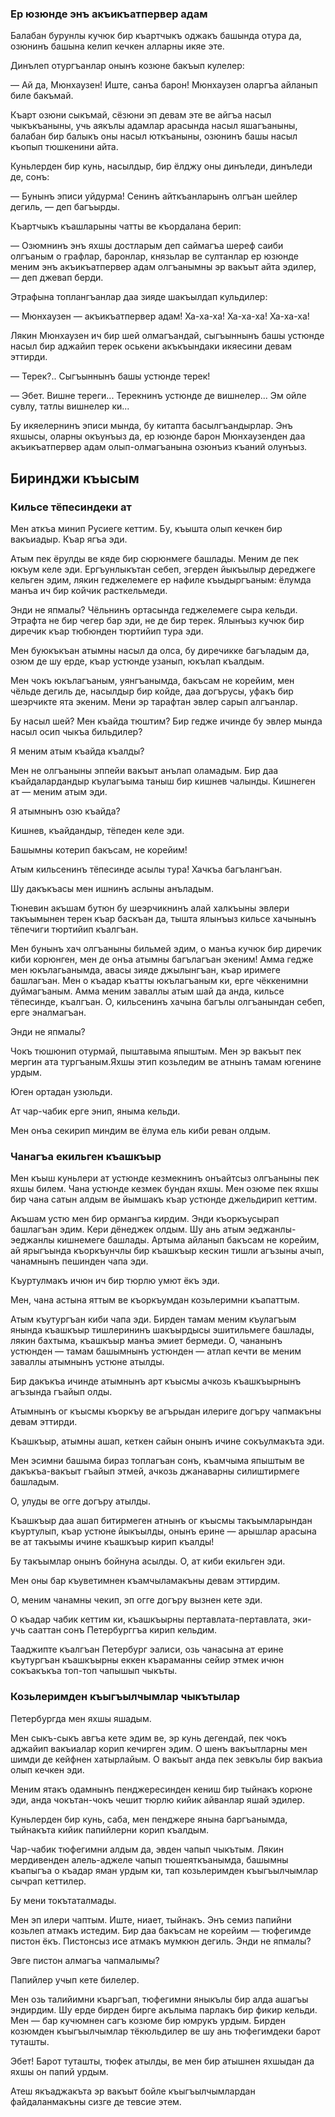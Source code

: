 ### Ер юзюнде энъ акъикъатпервер адам

Балабан бурунлы кучюк бир къартчыкъ оджакъ башында отура да, озюнинъ башына келип кечкен алларны икяе эте.

Динълеп отургъанлар онынъ козюне бакъып кулелер:

— Ай да, Мюнхаузен!
Иште, санъа барон!
Мюнхаузен оларгъа айланып биле бакъмай.

Къарт озюни сыкъмай, сёзюни эп девам эте ве айгъа насыл чыкъкъаныны, учь аякълы адамлар арасында насыл яшагъаныны, балабан бир балыкъ оны насыл юткъаныны, озюнинъ башы насыл къопып тюшкенини айта.

Куньлерден бир кунь, насылдыр, бир ёлджу оны динъледи, динъледи де, сонъ:

— Бунынъ эписи уйдурма!
Сенинъ айткъанларынъ олгъан шейлер дегиль, — деп багъырды.

Къартчыкъ къашларыны чатты ве къордалана берип:

— Озюмнинъ энъ яхшы достларым деп саймагъа шереф саиби олгъаным о графлар, баронлар, князьлар ве султанлар ер юзюнде меним энъ акъикъатпервер адам олгъанымны эр вакъыт айта эдилер, — деп джевап берди.

Этрафына топлангъанлар даа зияде шакъылдап кульдилер:

— Мюнхаузен — акъикъатпервер адам!
Ха-ха-ха!
Ха-ха-ха!
Ха-ха-ха!

Лякин Мюнхаузен ич бир шей олмагъандай, сыгъыннынъ башы устюнде насыл бир аджайип терек оськени акъкъындаки икяесини девам эттирди.

— Терек?..
Сыгъыннынъ башы устюнде терек!

— Эбет.
Вишне тереги...
Терекнинъ устюнде де вишнелер...
Эм ойле сувлу, татлы вишнелер ки...

Бу икяелернинъ эписи мында, бу китапта басылгъандырлар.
Энъ яхшысы, оларны окъунъыз да, ер юзюнде барон Мюнхаузенден даа акъикъатпервер адам олып-олмагъанына озюнъиз къаний олунъыз.

## Биринджи къысым

### Кильсе тёпесиндеки ат

Мен аткъа минип Русиеге кеттим.
Бу, къышта олып кечкен бир вакъиадыр.
Къар ягъа эди.

Атым пек ёрулды ве кяде бир сюрюнмеге башлады.
Меним де пек юкъум келе эди.
Ергъунлыкътан себеп, эгерден йыкъылыр дереджеге кельген эдим, лякин геджелемеге ер нафиле къыдыргъаным: ёлумда манъа ич бир койчик расткельмеди.

Энди не япмалы?
Чёльнинъ ортасында геджелемеге сыра кельди.
Этрафта не бир чегер бар эди, не де бир терек.
Ялынъыз кучюк бир диречик къар тюбюнден тюртийип тура эди.

Мен буюкъкъан атымны насыл да олса, бу диречикке багъладым да, озюм де шу ерде, къар устюнде узанып, юкълап къалдым.

Мен чокъ юкълагъаным, уянгъанымда, бакъсам не корейим, мен чёльде дегиль де, насылдыр бир койде, даа догърусы, уфакъ бир шеэрчикте ята экеним. Мени эр тарафтан эвлер сарып алгъанлар.

Бу насыл шей?
Мен къайда тюштим?
Бир гедже ичинде бу эвлер мында насыл осип чыкъа бильдилер?

Я меним атым къайда къалды?

Мен не олгъаныны эппейи вакъыт анълап оламадым.
Бир даа къайдалардандыр къулагъыма таныш бир кишнев чалынды.
Кишнеген ат — меним атым эди.

Я атымнынъ озю къайда?

Кишнев, къайдандыр, тёпеден келе эди.

Башымны котерип бакъсам, не корейим!

Атым кильсенинъ тёпесинде асылы тура!
Хачкъа багълангъан.

Шу дакъкъасы мен ишнинъ аслыны анъладым.

Тюневин акъшам бутюн бу шеэрчикнинъ алай халкъыны эвлери такъымынен терен къар баскъан да, тышта ялынъыз кильсе хачынынъ тёпечиги тюртийип къалгъан.

Мен бунынъ хач олгъаныны бильмей эдим, о манъа кучюк бир диречик киби корюнген, мен де онъа атымны багълагъан экеним!
Амма гедже мен юкълагьанымда, авасы зияде джылынгъан, къар иримеге башлагъан. Мен о къадар къатты юкълагъаным ки, ерге чёккенимни дуймагъаным.
Амма меним заваллы атым шай да анда, кильсе тёпесинде, къалгъан.
О, кильсенинъ хачына багълы олгъанындан себеп, ерге эналмагъан.

Энди не япмалы?

Чокъ тюшюнип отурмай, пыштавыма япыштым. Мен эр вакъыт пек мергин ата тургъаным.Яхшы этип козьледим ве атнынъ тамам югенине урдым.

Юген ортадан узюльди.

Ат чар-чабик ерге энип, яныма кельди.

Мен онъа секирип миндим ве ёлума ель киби реван олдым.

### Чанагъа екильген къашкъыр

Мен къыш куньлери ат устюнде кезмекнинъ онъайтсыз олгъаныны пек яхшы билем. Чана устюнде кезмек бундан яхшы.
Мен озюме пек яхшы бир чана сатын алдым ве йымшакъ къар устюнде джельдирип кеттим.

Акъшам устю мен бир ормангъа кирдим.
Энди къоркъусырап башлагъан эдим. Кери дёнеджек олдым. Шу ань атым эеджанлы-эеджанлы кишнемеге башлады.
Артыма айланып бакъсам не корейим, ай ярыгъында къоркъунчлы бир къашкъыр кескин тишли агъзыны ачып, чанамнынъ пешинден чапа эди.

Къуртулмакъ ичюн ич бир тюрлю умют ёкъ эди.

Мен, чана астына яттым ве къоркъумдан козьлеримни къапаттым.

Атым къутургъан киби чапа эди.
Бирден тамам меним къулагъым янында къашкъыр тишлерининъ шакъырдысы эшитильмеге башлады, лякин бахтыма, къашкъыр манъа эмиет бермеди.
О, чананынъ устюнден — тамам башымнынъ устюнден — атлап кечти ве меним заваллы атымнынъ устюне атылды.

Бир дакъкъа ичинде атымнынъ арт къысмы ачкозь къашкъырнынъ агъзында гъайып олды.

Атымнынъ ог къысмы къоркъу ве агърыдан илериге догъру чапмакъны девам эттирди.

Къашкъыр, атымны ашап, кеткен сайын онынъ ичине сокъулмакъта эди.

Мен эсимни башыма бираз топлагъан сонъ, къамчыма япыштым ве дакъкъа-вакъыт гъайып этмей, ачкозь джанаварны силиштирмеге башладым.

О, улуды ве огге догъру атылды.

Къашкъыр даа ашап битирмеген атнынъ ог къысмы такъымларындан къуртулып, къар устюне йыкъылды, онынъ ерине — арышлар арасына ве ат такъымы ичине къашкъыр кирип къалды!

Бу такъымлар онынъ бойнуна асылды. О, ат киби екильген эди.

Мен оны бар къуветимнен къамчыламакъны девам эттирдим.

О, меним чанамны чекип, эп огге догъру вызнен кете эди.

О къадар чабик кеттим ки, къашкъырны пертавлата-пертавлата, эки-учь сааттан сонъ Петербурггъа кирип кельдим.

Тааджипте къалгъан Петербург эалиси, озь чанасына ат ерине къутургъан къашкъырны еккен къараманны сейир этмек ичюн сокъакъкъа топ-топ чапышып чыкъты.

### Козьлеримден къыгъылчымлар чыкътылар

Петербургда мен яхшы яшадым.

Мен сыкъ-сыкъ авгъа кете эдим ве, эр кунь дегендай, пек чокъ аджайип вакъиалар корип кечирген эдим. О шенъ вакъытларны мен шимди де кейфнен хатырлайым.
О вакъыт анда пек зевкълы бир вакъиа олып кечкен эди.

Меним ятакъ одамнынъ пенджересинден кениш бир тыйнакъ корюне эди, анда чокътан-чокъ чешит тюрлю кийик айванлар яшай эдилер.

Куньлерден бир кунь, саба, мен пенджере янына баргъанымда, тыйнакъта кийик папийлерни корип къалдым.

Чар-чабик тюфегимни алдым да, эвден чапып чыкътым.
Лякин мердивенден алель-аджеле чапып тюшеяткъанымда, башымны къапыгъа о къадар яман урдым ки, тап козьлеримден къыгъылчымлар сычрап кеттилер.

Бу мени токътаталмады.

Мен эп илери чаптым.
Иште, ниает, тыйнакъ.
Энъ семиз папийни козьлеп атмакъ истедим. Бир даа бакъсам не корейим — тюфегимде пистон ёкъ.
Пистонсыз исе атмакъ мумкюн дегиль. Энди не япмалы?

Эвге пистон алмагъа чапмалымы?

Папийлер учып кете билелер.

Мен озь талийимни къаргъап, тюфегимни яныкълы бир алда ашагъы эндирдим. Шу ерде бирден бирге акълыма парлакъ бир фикир кельди.
Мен — бар кучюмнен сагъ козюме бир юмрукъ урдым.
Бирден козюмден къыгъылчымлар тёкюльдилер ве шу ань тюфегимдеки барот туташты.

Эбет!
Барот туташты, тюфек атылды, ве мен бир атышнен яхшыдан да яхшы он папий урдым.

Атеш якъаджакъта эр вакъыт бойле къыгъылчымлардан файдаланмакъны сизге де тевсие этем.
